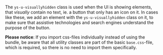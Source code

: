 The `ys-u-visuallyhidden` class is used when the UI is showing elements, that _visually_ contain no text, ie. a button that only has an icon on it. In cases like these, we add an element with the `ys-u-visuallyhidden` class on it, to make sure that assistive technologies and search engines understand the purpose of the button.

**Please notice**: If you import css-files individually instead of using the bundle, be aware that all utility classes are part of the basic `base.css`-file, which is required, so there is no need to import them specifically.

